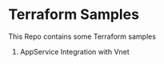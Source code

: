 # Terraform Samples #

This Repo contains some Terraform samples

1. AppService Integration with Vnet